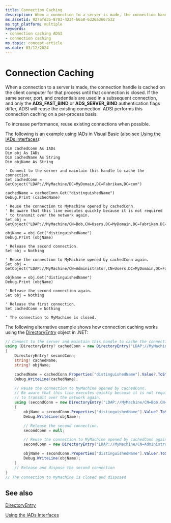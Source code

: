 ```yaml
---
title: Connection Caching
description: When a connection to a server is made, the connection handle is cached on the client computer for that process until that connection is closed.
ms.assetid: 927afd35-8703-4234-b6a8-6320a3667532
ms.tgt_platform: multiple
keywords:
- connection caching ADSI
- connection caching
ms.topic: concept-article
ms.date: 03/12/2024
---
```


# Connection Caching

When a connection to a server is made, the connection handle is cached on the client computer for that process until that connection is closed. If the same server, port, and credentials are used in a subsequent connection, and only the **ADS_FAST_BIND** or **ADS_SERVER_BIND** authentication flags differ, ADSI will reuse the existing connection. ADSI performs this connection caching on a per-process basis.

To increase performance, reuse existing connections when possible.

The following is an example using IADs in Visual Basic (also see [Using the IADs Interfaces](using-the-iads-interfaces.md)):

```VB
Dim cachedConn As IADs
Dim obj As IADs
Dim cachedName As String
Dim objName As String
 
' Connect to the server and maintain this handle to cache the connection.
Set cachedConn = GetObject("LDAP://MyMachine/DC=MyDomain,DC=Fabrikam,DC=com")
 
cachedName = cachedConn.Get("distinguishedName")
Debug.Print (cachedName)
 
' Reuse the connection to MyMachine opened by cachedConn.
' Be aware that this line executes quickly because it is not required
' to transmit over the network again.
Set obj = GetObject("LDAP://MyMachine/CN=Bob,CN=Users,DC=MyDomain,DC=Fabrikam,DC=com")
 
objName = obj.Get("distinguishedName")
Debug.Print (objName)
 
' Release the second connection.
Set obj = Nothing
 
' Reuse the connection to MyMachine opened by cachedConn again.
Set obj = GetObject("LDAP://MyMachine/CN=Administrator,CN=Users,DC=MyDomain,DC=Fabrikam,DC=com")
 
objName = obj.Get("distinguishedName")
Debug.Print (objName)
 
' Release the second connection again.
Set obj = Nothing
 
' Release the first connection.
Set cachedConn = Nothing
 
' The connection to MyMachine is closed.
```

The following alternative example shows how connection caching works using the [DirectoryEntry](/dotnet/api/system.directoryservices.directoryentry) object in .NET:

```csharp
// Connect to the server and maintain this handle to cache the connection.
using (DirectoryEntry? cachedConn = new DirectoryEntry("LDAP://MyMachine/DC=MyDomain,DC=Fabrikam,DC=com")) 
{
    DirectoryEntry? secondConn;
    string? cachedName;
    string? objName;

    cachedName = cachedConn.Properties["distinguishedName"].Value?.ToString();
    Debug.WriteLine(cachedName);

    // Reuse the connection to MyMachine opened by cachedConn.
    // Be aware that this line executes quickly because it is not required
    // to transmit over the network again.
    using (secondConn = new DirectoryEntry("LDAP://MyMachine/CN=Bob,CN=Users,DC=MyDomain,DC=Fabrikam,DC=com"))
    {
        objName = secondConn.Properties["distinguishedName"].Value?.ToString();
        Debug.WriteLine(objName);

        // Release the second connection.
        secondConn = null;

        // Reuse the connection to MyMachine opened by cachedConn again.
        secondConn = new DirectoryEntry("LDAP://MyMachine/CN=Administrator,CN=Users,DC=MyDomain,DC=Fabrikam,DC=com");

        objName = secondConn.Properties["distinguishedName"].Value?.ToString();
        Debug.WriteLine(objName);
    }
    // Release and dispose the second connection
}
// The connection to MyMachine is closed and disposed
```

## See also

[DirectoryEntry](/dotnet/api/system.directoryservices.directoryentry)

[Using the IADs Interfaces](using-the-iads-interfaces.md)
